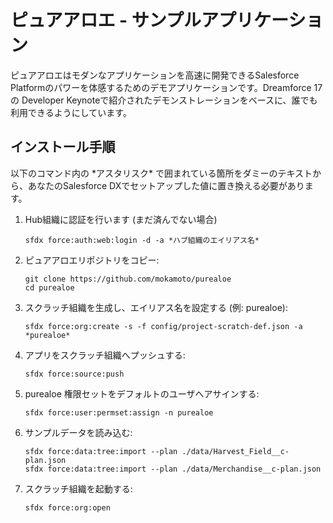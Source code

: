 # ピュアアロエ - サンプルアプリケーション

ピュアアロエはモダンなアプリケーションを高速に開発できるSalesforce Platformのパワーを体感するためのデモアプリケーションです。Dreamforce 17 の Developer Keynoteで紹介されたデモンストレーションをベースに、誰でも利用できるようにしています。

## インストール手順

以下のコマンド内の \*アスタリスク\* で囲まれている箇所をダミーのテキストから、あなたのSalesforce DXでセットアップした値に置き換える必要があります。

1. Hub組織に認証を行います (まだ済んでない場合)
    ```
    sfdx force:auth:web:login -d -a *ハブ組織のエイリアス名*
    ```

1. ピュアアロエリポジトリをコピー:
    ```
    git clone https://github.com/mokamoto/purealoe
    cd purealoe
    ```

1. スクラッチ組織を生成し、エイリアス名を設定する (例: purealoe):
    ```
    sfdx force:org:create -s -f config/project-scratch-def.json -a *purealoe*
    ```

1. アプリをスクラッチ組織へプッシュする:
    ```
    sfdx force:source:push
    ```

1. purealoe 権限セットをデフォルトのユーザへアサインする:
    ```
    sfdx force:user:permset:assign -n purealoe
    ```

1. サンプルデータを読み込む:
    ```
    sfdx force:data:tree:import --plan ./data/Harvest_Field__c-plan.json
    sfdx force:data:tree:import --plan ./data/Merchandise__c-plan.json
    ```

1. スクラッチ組織を起動する:
    ```
    sfdx force:org:open
    ```